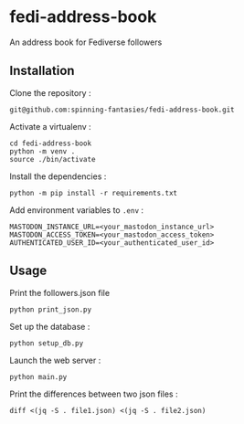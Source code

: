 # fedi-address-book
An address book for Fediverse followers

## Installation

Clone the repository :

```
git@github.com:spinning-fantasies/fedi-address-book.git
```

Activate a virtualenv :

```
cd fedi-address-book
python -m venv .
source ./bin/activate
```

Install the dependencies :

```
python -m pip install -r requirements.txt
```

Add environment variables to ``.env`` :

```
MASTODON_INSTANCE_URL=<your_mastodon_instance_url>
MASTODON_ACCESS_TOKEN=<your_mastodon_access_token>
AUTHENTICATED_USER_ID=<your_authenticated_user_id>
```

## Usage

Print the followers.json file

```
python print_json.py
```

Set up the database :

```
python setup_db.py
```

Launch the web server :

```
python main.py
```

Print the differences between two json files :

```
diff <(jq -S . file1.json) <(jq -S . file2.json)
```

